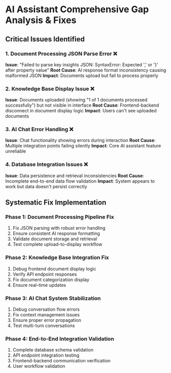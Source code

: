 # AI Assistant Comprehensive Gap Analysis & Fixes

## Critical Issues Identified

### 1. Document Processing JSON Parse Error ❌
**Issue**: "Failed to parse key insights JSON: SyntaxError: Expected ',' or '}' after property value"
**Root Cause**: AI response format inconsistency causing malformed JSON
**Impact**: Documents upload but fail to process properly

### 2. Knowledge Base Display Issue ❌
**Issue**: Documents uploaded (showing "1 of 1 documents processed successfully") but not visible in interface
**Root Cause**: Frontend-backend disconnect in document display logic
**Impact**: Users can't see uploaded documents

### 3. AI Chat Error Handling ❌
**Issue**: Chat functionality showing errors during interaction
**Root Cause**: Multiple integration points failing silently
**Impact**: Core AI assistant feature unreliable

### 4. Database Integration Issues ❌
**Issue**: Data persistence and retrieval inconsistencies
**Root Cause**: Incomplete end-to-end data flow validation
**Impact**: System appears to work but data doesn't persist correctly

## Systematic Fix Implementation

### Phase 1: Document Processing Pipeline Fix
1. Fix JSON parsing with robust error handling
2. Ensure consistent AI response formatting
3. Validate document storage and retrieval
4. Test complete upload-to-display workflow

### Phase 2: Knowledge Base Integration Fix
1. Debug frontend document display logic
2. Verify API endpoint responses
3. Fix document categorization display
4. Ensure real-time updates

### Phase 3: AI Chat System Stabilization
1. Debug conversation flow errors
2. Fix context management issues
3. Ensure proper error propagation
4. Test multi-turn conversations

### Phase 4: End-to-End Integration Validation
1. Complete database schema validation
2. API endpoint integration testing
3. Frontend-backend communication verification
4. User workflow validation